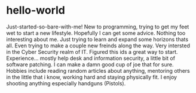 # hello-world

Just-started-so-bare-with-me! New to programming, trying to get my feet wet to start a new lifestyle. 
  Hopefully I can get some advice. Nothing too interesting about me. Just trying to learn and expand some horizons 
   thats all. Even trying to make a couple new freinds along the way. Very intersted in the Cyber Security realm of IT. 
     Figured this ids a great way to start. Experience... mostly help desk and information security, a little bit of software
    patching. I can make a damn good cup of joe that for sure. Hobbies include reading random articles about anything,
  mentoring others in the little that i know, working hard and staying physically fit. I enjoy shooting anything
especially handguns (Pistols).
  

